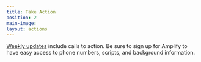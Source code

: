 ```yaml
---
title: Take Action
position: 2
main-image: 
layout: actions
---
```


[Weekly updates](https://www.facebook.com/notes/indivisible-central-contra-costa-county/weekly-update-and-calls-to-action-57/839103539562264/) include calls to action. 
Be sure to sign up for Amplify to have easy access to phone numbers, scripts, and background information. 